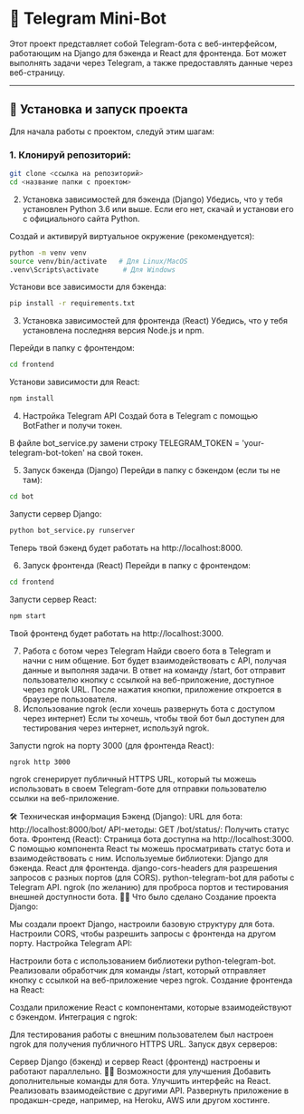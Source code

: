 # 🦾 Telegram Mini-Bot

Этот проект представляет собой Telegram-бота с веб-интерфейсом, работающим на Django для бэкенда и React для фронтенда. Бот может выполнять задачи через Telegram, а также предоставлять данные через веб-страницу.

---

## 🚀 Установка и запуск проекта

Для начала работы с проектом, следуй этим шагам:

### 1. Клонируй репозиторий:

```bash
git clone <ссылка на репозиторий>
cd <название папки с проектом>
```
2. Установка зависимостей для бэкенда (Django)
Убедись, что у тебя установлен Python 3.6 или выше. Если его нет, скачай и установи его с официального сайта Python.

Создай и активируй виртуальное окружение (рекомендуется):

```bash
python -m venv venv
source venv/bin/activate   # Для Linux/MacOS
.venv\Scripts\activate      # Для Windows
```
Установи все зависимости для бэкенда:
```bash
pip install -r requirements.txt
```
3. Установка зависимостей для фронтенда (React)
Убедись, что у тебя установлена последняя версия Node.js и npm.

Перейди в папку с фронтендом:

```bash
cd frontend
```
Установи зависимости для React:
```bash
npm install
```
4. Настройка Telegram API
Создай бота в Telegram с помощью BotFather и получи токен.

В файле bot_service.py замени строку TELEGRAM_TOKEN = 'your-telegram-bot-token' на свой токен.

5. Запуск бэкенда (Django)
Перейди в папку с бэкендом (если ты не там):
```bash
cd bot
```
Запусти сервер Django:
```bash
python bot_service.py runserver
```
Теперь твой бэкенд будет работать на http://localhost:8000.

6. Запуск фронтенда (React)
Перейди в папку с фронтендом:
```bash
cd frontend
```
Запусти сервер React:
```bash
npm start
```
Твой фронтенд будет работать на http://localhost:3000.

7. Работа с ботом через Telegram
Найди своего бота в Telegram и начни с ним общение.
Бот будет взаимодействовать с API, получая данные и выполняя задачи.
В ответ на команду /start, бот отправит пользователю кнопку с ссылкой на веб-приложение, доступное через ngrok URL. После нажатия кнопки, приложение откроется в браузере пользователя.
8. Использование ngrok (если хочешь развернуть бота с доступом через интернет)
Если ты хочешь, чтобы твой бот был доступен для тестирования через интернет, используй ngrok.

Запусти ngrok на порту 3000 (для фронтенда React):

```bash
ngrok http 3000
```
ngrok сгенерирует публичный HTTPS URL, который ты можешь использовать в своем Telegram-боте для отправки пользователю ссылки на веб-приложение.

🛠️ Техническая информация
Бэкенд (Django):
URL для бота: http://localhost:8000/bot/
API-методы:
GET /bot/status/: Получить статус бота.
Фронтенд (React):
Страница бота доступна на http://localhost:3000.
С помощью компонента React ты можешь просматривать статус бота и взаимодействовать с ним.
Используемые библиотеки:
Django для бэкенда.
React для фронтенда.
django-cors-headers для разрешения запросов с разных портов (для CORS).
python-telegram-bot для работы с Telegram API.
ngrok (по желанию) для проброса портов и тестирования внешней доступности бота.
🧑‍💻 Что было сделано
Создание проекта Django:

Мы создали проект Django, настроили базовую структуру для бота.
Настроили CORS, чтобы разрешить запросы с фронтенда на другом порту.
Настройка Telegram API:

Настроили бота с использованием библиотеки python-telegram-bot.
Реализовали обработчик для команды /start, который отправляет кнопку с ссылкой на веб-приложение через ngrok.
Создание фронтенда на React:

Создали приложение React с компонентами, которые взаимодействуют с бэкендом.
Интеграция с ngrok:

Для тестирования работы с внешним пользователем был настроен ngrok для получения публичного HTTPS URL.
Запуск двух серверов:

Сервер Django (бэкенд) и сервер React (фронтенд) настроены и работают параллельно.
🧑‍💻 Возможности для улучшения
Добавить дополнительные команды для бота.
Улучшить интерфейс на React.
Реализовать взаимодействие с другими API.
Развернуть приложение в продакшн-среде, например, на Heroku, AWS или другом хостинге.
